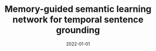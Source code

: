 ---
title: "Memory-guided semantic learning network for temporal sentence grounding"
collection: publications
permalink: /publication/2022-01-01-Memory-guided-semantic-learning-network-for-temporal-sentence-grounding
date: 2022-01-01
venue: 'Proceedings of the AAAI Conference on Artificial Intelligence'
citation: ' Daizong Liu,  Xiaoye Qu,  Xing Di,  Yu Cheng,  Zichuan Xu,  Pan Zhou, &quot;Memory-guided semantic learning network for temporal sentence grounding.&quot; Proceedings of the AAAI Conference on Artificial Intelligence, 2022.'
---